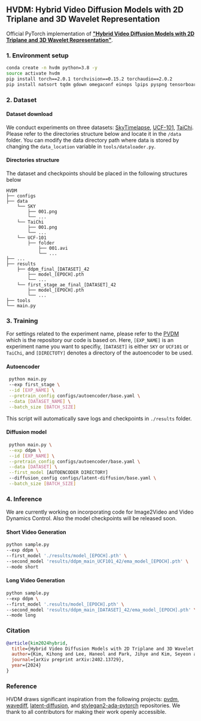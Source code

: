 ## HVDM: Hybrid Video Diffusion Models with 2D Triplane and 3D Wavelet Representation

Official PyTorch implementation of **["Hybrid Video Diffusion Models with 2D Triplane and 3D Wavelet Representation"](https://arxiv.org/abs/)**.   

### 1. Environment setup
```bash
conda create -n hvdm python=3.8 -y
source activate hvdm
pip install torch==2.0.1 torchvision==0.15.2 torchaudio==2.0.2
pip install natsort tqdm gdown omegaconf einops lpips pyspng tensorboard imageio av moviepy PyWavelets
```

### 2. Dataset 

#### Dataset download
We conduct experiments on three datasets: [SkyTimelapse](https://github.com/weixiong-ur/mdgan), [UCF-101](https://www.crcv.ucf.edu/data/UCF101.php), [TaiChi](https://github.com/AliaksandrSiarohin/first-order-model/tree/master/data/taichi-loading). Please refer to the directories structure below and locate it in the `/data` folder. You can modify the data directory path where data is stored by changing the `data_location` variable in `tools/dataloader.py`.

#### Directories structure
The dataset and checkpoints should be placed in the following structures below
```
HVDM
├── configs
├── data
    └── SKY
        ├── 001.png
        └── ...
    └── TaiChi
        ├── 001.png
        └── ...
    └── UCF-101
        ├── folder
            ├── 001.avi    
            └── ...    
├── ...
├── results
    ├── ddpm_final_[DATASET]_42
        ├── model_[EPOCH].pth
        └── ...
    └── first_stage_ae_final_[DATASET]_42
        ├── model_[EPOCH].pth
        └── ...
├── tools
└── main.py
```

### 3. Training
For settings related to the experiment name, please refer to the [PVDM](https://github.com/sihyun-yu/PVDM) which is the repository our code is based on. Here, `[EXP_NAME]` is an experiment name you want to specifiy, `[DATASET]` is either `SKY` or `UCF101` or `TaiChi`, and `[DIRECTOTY]` denotes a directory of the autoencoder to be used.

#### Autoencoder

```bash
 python main.py 
 --exp first_stage \
 --id [EXP_NAME] \
 --pretrain_config configs/autoencoder/base.yaml \
 --data [DATASET_NAME] \
 --batch_size [BATCH_SIZE]
```
This script will automatically save logs and checkpoints in `./results` folder.

#### Diffusion model

```bash
 python main.py \
 --exp ddpm \
 --id [EXP_NAME] \
 --pretrain_config configs/autoencoder/base.yaml \
 --data [DATASET] \
 --first_model [AUTOENCODER DIRECTORY] 
 --diffusion_config configs/latent-diffusion/base.yaml \
 --batch_size [BATCH_SIZE]
```

### 4. Inference 
We are currently working on incorporating code for Image2Video and Video Dynamics Control. Also the model checkpoints will be released soon.

#### Short Video Generation
```bash
python sample.py 
--exp ddpm \
--first_model './results/model_[EPOCH].pth' \
--second_model 'results/ddpm_main_UCF101_42/ema_model_[EPOCH].pth' \
--mode short
```

#### Long Video Generation
```bash
python sample.py 
--exp ddpm \
--first_model '.results/model_[EPOCH].pth' \ 
--second_model 'results/ddpm_main_[DATASET]_42/ema_model_[EPOCH].pth' \
--mode long
```

### Citation
```bibtex
@article{kim2024hybrid,
  title={Hybrid Video Diffusion Models with 2D Triplane and 3D Wavelet Representation},
  author={Kim, Kihong and Lee, Haneol and Park, Jihye and Kim, Seyeon and Lee, Kwanghee and Kim, Seungryong and Yoo, Jaejun},
  journal={arXiv preprint arXiv:2402.13729},
  year={2024}
}
```

### Reference
HVDM draws significant inspiration from the following projects: [pvdm](https://github.com/sihyun-yu/PVDM), [wavediff](https://github.com/VinAIResearch/WaveDiff), [latent-diffusion](https://github.com/CompVis/latent-diffusionn), and [stylegan2-ada-pytorch](https://github.com/NVlabs/stylegan2-ada-pytorch) repositories. We thank to all contributors for making their work openly accessible.